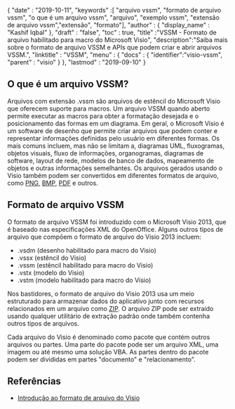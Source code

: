 {
  "date" : "2019-10-11",
  "keywords" :[ "arquivo vssm", "formato de arquivo vssm", "o que é um arquivo vssm", "arquivo", "exemplo vssm", "extensão de arquivo vssm","extensão", "formato"],
  "author" : {
    "display_name" : "Kashif Iqbal"
},
  "draft" : "false",
  "toc" : true,
  "title" :"VSSM - Formato de arquivo habilitado para macro do Microsoft Visio",
  "description":"Saiba mais sobre o formato de arquivo VSSM e APIs que podem criar e abrir arquivos VSSM.",
  "linktitle" : "VSSM",
  "menu" : {
    "docs" : {
	  "identifier":"visio-vssm",
      "parent" : "visio"
}
},
  "lastmod" : "2019-09-10"
}

## O que é um arquivo VSSM?

Arquivos com extensão .vssm são arquivos de estêncil do Microsoft Visio que oferecem suporte para macros. Um arquivo VSSM quando aberto permite executar as macros para obter a formatação desejada e o posicionamento das formas em um diagrama. Em geral, o Microsoft Visio é um software de desenho que permite criar arquivos que podem conter e representar informações definidas pelo usuário em diferentes formas. Os mais comuns incluem, mas não se limitam a, diagramas UML, fluxogramas, objetos visuais, fluxo de informações, organogramas, diagramas de software, layout de rede, modelos de banco de dados, mapeamento de objetos e outras informações semelhantes. Os arquivos gerados usando o Visio também podem ser convertidos em diferentes formatos de arquivo, como [PNG](/pt/Image/PNG/), [BMP](/pt/Image/BMP/), [PDF](/pt/pdf/) e outros.

## Formato de arquivo VSSM

O formato de arquivo VSSM foi introduzido com o Microsoft Visio 2013, que é baseado nas especificações XML do OpenOffice. Alguns outros tipos de arquivo que compõem o formato de arquivo do Visio 2013 incluem:

* .vsdm (desenho habilitado para macro do Visio)
* .vssx (estêncil do Visio)
* .vssm (estêncil habilitado para macro do Visio)
* .vstx (modelo do Visio)
* .vstm (modelo habilitado para macro do Visio)

Nos bastidores, o formato de arquivo do Visio 2013 usa um meio estruturado para armazenar dados do aplicativo junto com recursos relacionados em um arquivo como [ZIP](/pt/Compression/ZIP/). O arquivo ZIP pode ser extraído usando qualquer utilitário de extração padrão onde também contenha outros tipos de arquivos.

Cada arquivo do Visio é denominado como pacote que contém outros arquivos ou partes. Uma parte do pacote pode ser um arquivo XML, uma imagem ou até mesmo uma solução VBA. As partes dentro do pacote podem ser divididas em partes "documento" e "relacionamento".

## Referências ##

* [Introdução ao formato de arquivo do Visio](https://learn.microsoft.com/en-us/office/client-developer/visio/introduction-to-the-visio-file-formatvsdx)

